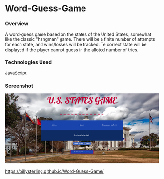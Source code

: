 # Word-Guess-Game

### Overview

A word-guess game based on the states of the United States, somewhat like the classic "hangman" game.  There will be a finite number of attempts for each state, and wins/losses will be tracked.  Te correct state will be displayed if the player cannot guess in the alloted number of tries.

### Technologies Used

JavaScript

### Screenshot

![Landing Page Image](screenshot.png)


https://billysterling.github.io/Word-Guess-Game/
